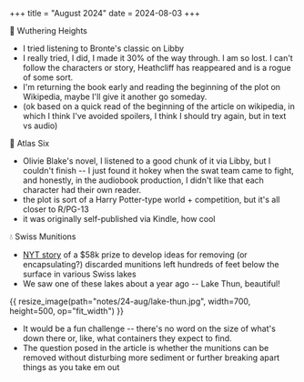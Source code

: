 +++
title = "August 2024"
date = 2024-08-03
+++


:book: Wuthering Heights
- I tried listening to Bronte's classic on Libby
- I really tried, I did, I made it 30% of the way through.
I am so lost. I can't follow the characters or story, 
Heathcliff has reappeared and is a rogue of some sort. 
- I'm returning the book early and reading the beginning of the plot on Wikipedia,
maybe I'll give it another go someday.
- (ok based on a quick read of the beginning of the article on wikipedia,
in which I think I've avoided spoilers, I think I should try again, but in text vs audio)


:book: Atlas Six
- Olivie Blake's novel, I listened to a good chunk of it via Libby,
but I couldn't finish --
I just found it hokey when the swat team came to fight,
and honestly, in the audiobook production, I didn't like that each character had their own reader.
- the plot is sort of a Harry Potter-type world + competition,
but it's all closer to R/PG-13
- it was originally self-published via Kindle, how cool


:droplet: Swiss Munitions
- [NYT story](https://www.nytimes.com/2024/08/20/world/europe/switzerland-lakes-munitions-bombs-prize.html)
of a $58k prize to develop ideas for removing (or encapsulating?) discarded munitions
left hundreds of feet below the surface in various Swiss lakes
- We saw one of these lakes about a year ago -- Lake Thun, beautiful!

{{ resize_image(path="notes/24-aug/lake-thun.jpg", width=700, height=500, op="fit_width") }}

- It would be a fun challenge -- 
there's no word on the size of what's down there
or, like, what containers they expect to find.
- The question posed in the article
is whether the munitions can be removed without disturbing more sediment
or further breaking apart things as you take em out
